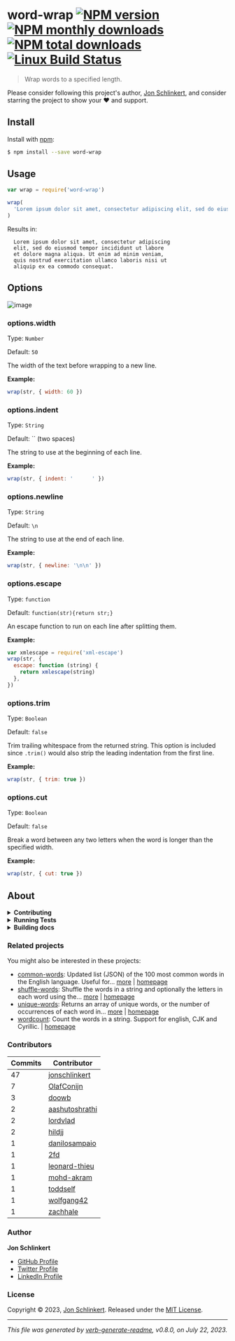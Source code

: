 # word-wrap [![NPM version](https://img.shields.io/npm/v/word-wrap.svg?style=flat)](https://www.npmjs.com/package/word-wrap) [![NPM monthly downloads](https://img.shields.io/npm/dm/word-wrap.svg?style=flat)](https://npmjs.org/package/word-wrap) [![NPM total downloads](https://img.shields.io/npm/dt/word-wrap.svg?style=flat)](https://npmjs.org/package/word-wrap) [![Linux Build Status](https://img.shields.io/travis/jonschlinkert/word-wrap.svg?style=flat&label=Travis)](https://travis-ci.org/jonschlinkert/word-wrap)

> Wrap words to a specified length.

Please consider following this project's author, [Jon Schlinkert](https://github.com/jonschlinkert), and consider starring the project to show your :heart: and support.

## Install

Install with [npm](https://www.npmjs.com/):

```sh
$ npm install --save word-wrap
```

## Usage

```js
var wrap = require('word-wrap')

wrap(
  'Lorem ipsum dolor sit amet, consectetur adipiscing elit, sed do eiusmod tempor incididunt ut labore et dolore magna aliqua. Ut enim ad minim veniam, quis nostrud exercitation ullamco laboris nisi ut aliquip ex ea commodo consequat.',
)
```

Results in:

```
  Lorem ipsum dolor sit amet, consectetur adipiscing
  elit, sed do eiusmod tempor incididunt ut labore
  et dolore magna aliqua. Ut enim ad minim veniam,
  quis nostrud exercitation ullamco laboris nisi ut
  aliquip ex ea commodo consequat.
```

## Options

![image](https://cloud.githubusercontent.com/assets/383994/6543728/7a381c08-c4f6-11e4-8b7d-b6ba197569c9.png)

### options.width

Type: `Number`

Default: `50`

The width of the text before wrapping to a new line.

**Example:**

```js
wrap(str, { width: 60 })
```

### options.indent

Type: `String`

Default: `` (two spaces)

The string to use at the beginning of each line.

**Example:**

```js
wrap(str, { indent: '      ' })
```

### options.newline

Type: `String`

Default: `\n`

The string to use at the end of each line.

**Example:**

```js
wrap(str, { newline: '\n\n' })
```

### options.escape

Type: `function`

Default: `function(str){return str;}`

An escape function to run on each line after splitting them.

**Example:**

```js
var xmlescape = require('xml-escape')
wrap(str, {
  escape: function (string) {
    return xmlescape(string)
  },
})
```

### options.trim

Type: `Boolean`

Default: `false`

Trim trailing whitespace from the returned string. This option is included since `.trim()` would also strip the leading indentation from the first line.

**Example:**

```js
wrap(str, { trim: true })
```

### options.cut

Type: `Boolean`

Default: `false`

Break a word between any two letters when the word is longer than the specified width.

**Example:**

```js
wrap(str, { cut: true })
```

## About

<details>
<summary><strong>Contributing</strong></summary>

Pull requests and stars are always welcome. For bugs and feature requests, [please create an issue](../../issues/new).

</details>

<details>
<summary><strong>Running Tests</strong></summary>

Running and reviewing unit tests is a great way to get familiarized with a library and its API. You can install dependencies and run tests with the following command:

```sh
$ npm install && npm test
```

</details>

<details>
<summary><strong>Building docs</strong></summary>

_(This project's readme.md is generated by [verb](https://github.com/verbose/verb-generate-readme), please don't edit the readme directly. Any changes to the readme must be made in the [.verb.md](.verb.md) readme template.)_

To generate the readme, run the following command:

```sh
$ npm install -g verbose/verb#dev verb-generate-readme && verb
```

</details>

### Related projects

You might also be interested in these projects:

- [common-words](https://www.npmjs.com/package/common-words): Updated list (JSON) of the 100 most common words in the English language. Useful for… [more](https://github.com/jonschlinkert/common-words) | [homepage](https://github.com/jonschlinkert/common-words 'Updated list (JSON) of the 100 most common words in the English language. Useful for excluding these words from arrays.')
- [shuffle-words](https://www.npmjs.com/package/shuffle-words): Shuffle the words in a string and optionally the letters in each word using the… [more](https://github.com/jonschlinkert/shuffle-words) | [homepage](https://github.com/jonschlinkert/shuffle-words 'Shuffle the words in a string and optionally the letters in each word using the Fisher-Yates algorithm. Useful for creating test fixtures, benchmarking samples, etc.')
- [unique-words](https://www.npmjs.com/package/unique-words): Returns an array of unique words, or the number of occurrences of each word in… [more](https://github.com/jonschlinkert/unique-words) | [homepage](https://github.com/jonschlinkert/unique-words 'Returns an array of unique words, or the number of occurrences of each word in a string or list.')
- [wordcount](https://www.npmjs.com/package/wordcount): Count the words in a string. Support for english, CJK and Cyrillic. | [homepage](https://github.com/jonschlinkert/wordcount 'Count the words in a string. Support for english, CJK and Cyrillic.')

### Contributors

| **Commits** | **Contributor**                                     |
| ----------- | --------------------------------------------------- |
| 47          | [jonschlinkert](https://github.com/jonschlinkert)   |
| 7           | [OlafConijn](https://github.com/OlafConijn)         |
| 3           | [doowb](https://github.com/doowb)                   |
| 2           | [aashutoshrathi](https://github.com/aashutoshrathi) |
| 2           | [lordvlad](https://github.com/lordvlad)             |
| 2           | [hildjj](https://github.com/hildjj)                 |
| 1           | [danilosampaio](https://github.com/danilosampaio)   |
| 1           | [2fd](https://github.com/2fd)                       |
| 1           | [leonard-thieu](https://github.com/leonard-thieu)   |
| 1           | [mohd-akram](https://github.com/mohd-akram)         |
| 1           | [toddself](https://github.com/toddself)             |
| 1           | [wolfgang42](https://github.com/wolfgang42)         |
| 1           | [zachhale](https://github.com/zachhale)             |

### Author

**Jon Schlinkert**

- [GitHub Profile](https://github.com/jonschlinkert)
- [Twitter Profile](https://twitter.com/jonschlinkert)
- [LinkedIn Profile](https://linkedin.com/in/jonschlinkert)

### License

Copyright © 2023, [Jon Schlinkert](https://github.com/jonschlinkert).
Released under the [MIT License](LICENSE).

---

_This file was generated by [verb-generate-readme](https://github.com/verbose/verb-generate-readme), v0.8.0, on July 22, 2023._
